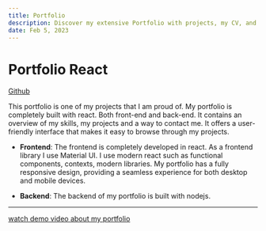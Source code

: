 ```yaml
---
title: Portfolio
description: Discover my extensive Portfolio with projects, my CV, and information about myself
date: Feb 5, 2023
---
```


# Portfolio React

[Github](https://github.com/tibo-koninckx/Portfolio_React)

This portfolio is one of my projects that I am proud of. My portfolio is completely built with react. Both front-end and
back-end.
It contains an overview of my skills, my projects and a way to contact me. It offers a user-friendly interface that
makes it easy to browse through my projects.

- **Frontend**: The frontend is completely developed in react. As a frontend library I use Material UI.
  I use modern react such as functional components, contexts, modern libraries.
  My portfolio has a fully responsive design, providing a seamless experience for both desktop and mobile devices.


- **Backend**: The backend of my portfolio is built with nodejs.

-------

[watch demo video about my portfolio](https://firebasestorage.googleapis.com/v0/b/portfolio-a46c7.appspot.com/o/projects%2FPortfolio%2FPortfolio%20react.mp4?alt=media&token=da4de4cb-fa89-4779-9801-ebd7dbf48430)